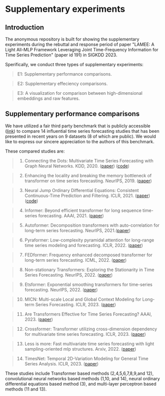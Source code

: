 # Supplementary experiments

## Introduction

The anonymous repository is built for showing the supplementary experiments during the 
rebuttal and response period of paper "LAMEE: A Light All-MLP Framework Leveraging Joint Time-Frequency Information for 
Time Series Prediction" (paper id 191) in SIGKDD 2023.

Sperifically, we conduct three types of supplementary experiments:
> E1: Supplementary performance comparisons.

> E2: Supplementary effeciency comparisons.

> E3: A visualization for comparison between high-dimensional embeddings and raw features.


## Supplementary performance comparisons

We have utilized a fair third party benchmark that is publicly accessible ([link](https://github.com/thuml/Time-Series-Library)) to compare 14 influential time series forecasting 
studies that has been presented in recent years on 9 datasets (8 of which are public). We would like to express our sincere appreciation to the 
authors of this benchmark.

These compared studies are:
> 1. Connecting the Dots: Multivariate Time Series Forecasting with Graph Neural Networks. KDD, 2020. ([paper](https://dl.acm.org/doi/abs/10.1145/3394486.3403118)) ([code](https://github.com/nnzhan/MTGNN))

> 2. Enhancing the locality and breaking the memory bottleneck of transformer on time series forecasting. NeurIPS, 2019. ([paper](https://arxiv.org/pdf/1907.00235.pdf))

> 3. Neural Jump Ordinary Differential Equations: Consistent Continuous-Time Prediction and Filtering. ICLR, 2021. ([paper](https://arxiv.org/pdf/2006.04727.pdf)) ([code](https://github.com/HerreraKrachTeichmann/NJODE))

> 4. Informer: Beyond efficient transformer for long sequence time-series forecasting. AAAI, 2021. ([paper](https://ojs.aaai.org/index.php/AAAI/article/view/17325))

> 5. Autoformer: Decomposition transformers with auto-correlation for long-term series forecasting. NeurIPS, 2021.([paper](https://arxiv.org/pdf/2106.13008.pdf))

> 6. Pyraformer: Low-complexity pyramidal attention for long-range time series modeling and forecasting. ICLR, 2022. ([paper](https://openreview.net/forum?id=0EXmFzUn5I))

> 7. FEDformer: Frequency enhanced decomposed transformer for long-term series forecasting. ICML, 2022. ([paper](https://arxiv.org/pdf/2201.12740.pdf))

> 8. Non-stationary Transformers: Exploring the Stationarity in Time Series Forecasting. NeurIPS, 2022. ([paper](https://openreview.net/forum?id=ucNDIDRNjjv))

> 9. Etsformer: Exponential smoothing transformers for time-series forecasting. NeurIPS, 2022. ([paper](https://openreview.net/forum?id=5m_3whfo483))

> 10. MICN: Multi-scale Local and Global Context Modeling for Long-term Series Forecasting. ICLR, 2023. ([paper](https://openreview.net/forum?id=zt53IDUR1U))

> 11. Are Transformers Effective for Time Series Forecasting? AAAI, 2023. ([paper](https://arxiv.org/abs/2205.13504))

> 12. Crossformer: Transformer utilizing cross-dimension dependency for multivariate time series forecasting. ICLR, 2023. ([paper](https://openreview.net/forum?id=vSVLM2j9eie))

> 13. Less is more: Fast multivariate time series forecasting with light sampling-oriented mlp structures. Arxiv, 2022. ([paper](https://arxiv.org/abs/2207.01186))

> 14. TimesNet: Temporal 2D-Variation Modeling for General Time Series Analysis. ICLR, 2023. ([paper](https://openreview.net/forum?id=ju_Uqw384Oq))


These studies include Transformer based methods (2,4,5,6,7,8,9,and 12), convolutional neural networks based methods (1,10, and 14), 
neural ordinary differential equations based method (3), and multi-layer perceptron based methods (11 and 13). 



 
